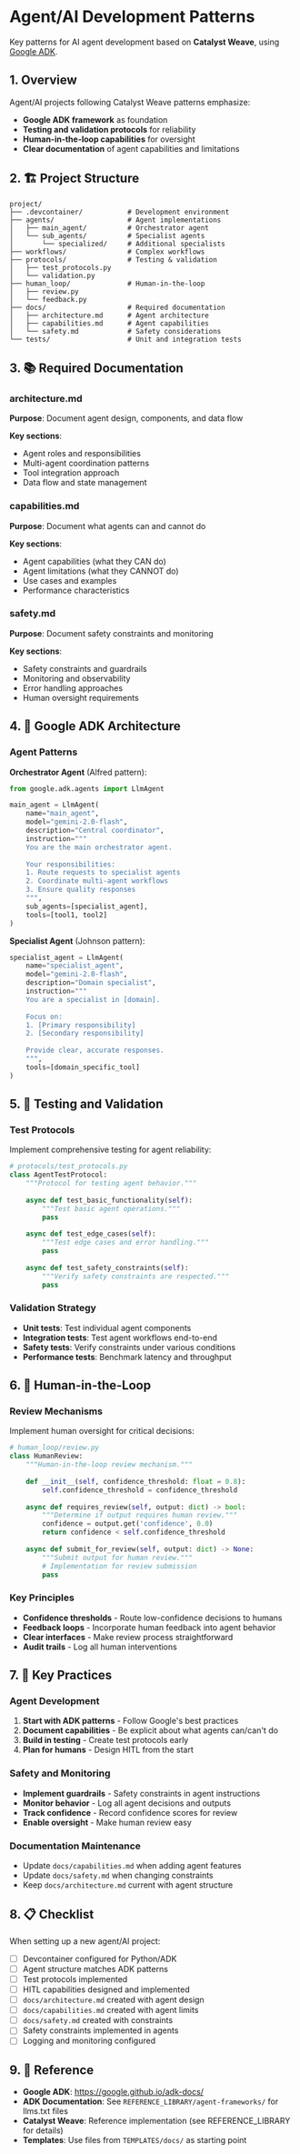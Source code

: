 # Agent/AI Development Patterns

Key patterns for AI agent development based on **Catalyst Weave**, using [Google ADK](https://google.github.io/adk-docs/).

## 1. Overview

Agent/AI projects following Catalyst Weave patterns emphasize:
- **Google ADK framework** as foundation
- **Testing and validation protocols** for reliability
- **Human-in-the-loop capabilities** for oversight
- **Clear documentation** of agent capabilities and limitations

## 2. 🏗️ Project Structure

```
project/
├── .devcontainer/           # Development environment  
├── agents/                  # Agent implementations
│   ├── main_agent/          # Orchestrator agent
│   └── sub_agents/          # Specialist agents
│       └── specialized/     # Additional specialists
├── workflows/               # Complex workflows
├── protocols/               # Testing & validation
│   ├── test_protocols.py
│   └── validation.py
├── human_loop/              # Human-in-the-loop
│   ├── review.py
│   └── feedback.py
├── docs/                    # Required documentation
│   ├── architecture.md      # Agent architecture
│   ├── capabilities.md      # Agent capabilities
│   └── safety.md            # Safety considerations
└── tests/                   # Unit and integration tests
```

## 3. 📚 Required Documentation

### architecture.md
**Purpose**: Document agent design, components, and data flow

**Key sections**:
- Agent roles and responsibilities
- Multi-agent coordination patterns
- Tool integration approach
- Data flow and state management

### capabilities.md
**Purpose**: Document what agents can and cannot do

**Key sections**:
- Agent capabilities (what they CAN do)
- Agent limitations (what they CANNOT do)
- Use cases and examples
- Performance characteristics

### safety.md
**Purpose**: Document safety constraints and monitoring

**Key sections**:
- Safety constraints and guardrails
- Monitoring and observability
- Error handling approaches
- Human oversight requirements

## 4. 🤖 Google ADK Architecture

### Agent Patterns

**Orchestrator Agent** (Alfred pattern):
```python
from google.adk.agents import LlmAgent

main_agent = LlmAgent(
    name="main_agent",
    model="gemini-2.0-flash",
    description="Central coordinator",
    instruction="""
    You are the main orchestrator agent.
    
    Your responsibilities:
    1. Route requests to specialist agents
    2. Coordinate multi-agent workflows
    3. Ensure quality responses
    """,
    sub_agents=[specialist_agent],
    tools=[tool1, tool2]
)
```

**Specialist Agent** (Johnson pattern):
```python
specialist_agent = LlmAgent(
    name="specialist_agent",
    model="gemini-2.0-flash",
    description="Domain specialist",
    instruction="""
    You are a specialist in [domain].
    
    Focus on:
    1. [Primary responsibility]
    2. [Secondary responsibility]
    
    Provide clear, accurate responses.
    """,
    tools=[domain_specific_tool]
)
```

## 5. 🧪 Testing and Validation

### Test Protocols

Implement comprehensive testing for agent reliability:

```python
# protocols/test_protocols.py
class AgentTestProtocol:
    """Protocol for testing agent behavior."""
    
    async def test_basic_functionality(self):
        """Test basic agent operations."""
        pass
    
    async def test_edge_cases(self):
        """Test edge cases and error handling."""
        pass
    
    async def test_safety_constraints(self):
        """Verify safety constraints are respected."""
        pass
```

### Validation Strategy

- **Unit tests**: Test individual agent components
- **Integration tests**: Test agent workflows end-to-end
- **Safety tests**: Verify constraints under various conditions
- **Performance tests**: Benchmark latency and throughput

## 6. 👥 Human-in-the-Loop

### Review Mechanisms

Implement human oversight for critical decisions:

```python
# human_loop/review.py
class HumanReview:
    """Human-in-the-loop review mechanism."""
    
    def __init__(self, confidence_threshold: float = 0.8):
        self.confidence_threshold = confidence_threshold
    
    async def requires_review(self, output: dict) -> bool:
        """Determine if output requires human review."""
        confidence = output.get('confidence', 0.0)
        return confidence < self.confidence_threshold
    
    async def submit_for_review(self, output: dict) -> None:
        """Submit output for human review."""
        # Implementation for review submission
        pass
```

### Key Principles

- **Confidence thresholds** - Route low-confidence decisions to humans
- **Feedback loops** - Incorporate human feedback into agent behavior
- **Clear interfaces** - Make review process straightforward
- **Audit trails** - Log all human interventions

## 7. 🎯 Key Practices

### Agent Development
1. **Start with ADK patterns** - Follow Google's best practices
2. **Document capabilities** - Be explicit about what agents can/can't do
3. **Build in testing** - Create test protocols early
4. **Plan for humans** - Design HITL from the start

### Safety and Monitoring
- **Implement guardrails** - Safety constraints in agent instructions
- **Monitor behavior** - Log all agent decisions and outputs
- **Track confidence** - Record confidence scores for review
- **Enable oversight** - Make human review easy

### Documentation Maintenance
- Update `docs/capabilities.md` when adding agent features
- Update `docs/safety.md` when changing constraints
- Keep `docs/architecture.md` current with agent structure

## 8. 📋 Checklist

When setting up a new agent/AI project:

- [ ] Devcontainer configured for Python/ADK
- [ ] Agent structure matches ADK patterns
- [ ] Test protocols implemented
- [ ] HITL capabilities designed and implemented
- [ ] `docs/architecture.md` created with agent design
- [ ] `docs/capabilities.md` created with agent limits
- [ ] `docs/safety.md` created with constraints
- [ ] Safety constraints implemented in agents
- [ ] Logging and monitoring configured

## 9. 🔗 Reference

- **Google ADK**: https://google.github.io/adk-docs/
- **ADK Documentation**: See `REFERENCE_LIBRARY/agent-frameworks/` for llms.txt files
- **Catalyst Weave**: Reference implementation (see REFERENCE_LIBRARY for details)
- **Templates**: Use files from `TEMPLATES/docs/` as starting point
